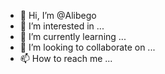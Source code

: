 - 👋 Hi, I’m @Alibego
- 👀 I’m interested in ...
- 🌱 I’m currently learning ...
- 💞️ I’m looking to collaborate on ...
- 📫 How to reach me ...

<!---
Alibego/Alibego is a ✨ special ✨ repository because its `README.md` (this file) appears on your GitHub profile.
You can click the Preview link to take a look at your changes.
--->
